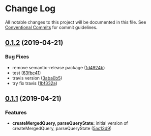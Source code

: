 # Change Log

All notable changes to this project will be documented in this file.
See [Conventional Commits](https://conventionalcommits.org) for commit guidelines.

## [0.1.2](https://github.com/xiel/location-state/compare/v0.1.1...v0.1.2) (2019-04-21)


### Bug Fixes

* remove semantic-release package ([1d4924b](https://github.com/xiel/location-state/commit/1d4924b))
* test ([63fbc41](https://github.com/xiel/location-state/commit/63fbc41))
* travis version ([3aba0b5](https://github.com/xiel/location-state/commit/3aba0b5))
* try fix travis ([1bf332a](https://github.com/xiel/location-state/commit/1bf332a))





## [0.1.1](https://github.com/xiel/location-state/compare/v0.0.1-alpha.2...v0.1.1) (2019-04-21)


### Features

* **createMergedQuery, parseQueryState:** initial version of createMergedQuery, parseQueryState ([5ac13d9](https://github.com/xiel/location-state/commit/5ac13d9))
